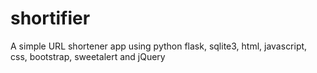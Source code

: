 # shortifier
A simple URL shortener app using python flask, sqlite3, html, javascript, css, bootstrap, sweetalert and jQuery
